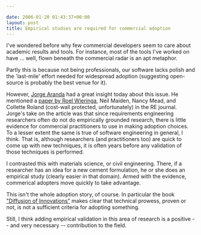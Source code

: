 ```yaml
---

date: 2006-01-20 01:43:37+00:00
layout: post
title: Empirical studies are required for commercial adoption
---
```


I've wondered before why few commercial developers seem to care about academic results and tools.  For instance, most of the tools I've worked on have ... well, flown beneath the commercial radar is an apt metaphor.

Partly this is because not being professionals, our software lacks polish and the 'last-mile' effort needed for widespread adoption (suggesting open-source is probably the best venue for it).

However, [Jorge Aranda](http://www.cs.toronto.edu/~jaranda/) had a great insight today about this issue.  He mentioned a [paper by Roel Wieringa](http://www.springerlink.com/(velb5g2gt2d3mj55kvyoepqf)/app/home/journal.asp?referrer=parent&backto=linkingpublicationresults,1:102830,1), Neil Maiden, Nancy Mead, and Collette Roland (cost-wall protected, unfortunately) in the RE journal.  Jorge's take on the article was that since requirements engineering researchers often do not do empirically grounded research, there is little evidence for commercial practitioners to use in making adoption choices.  To a lesser extent the same is true of software engineering in general, I think.  That is, although researchers (and practitioners too) are quick to come up with new techniques, it is often years before any validation of those techniques is performed.

I contrasted this with materials science, or civil engineering.  There, if a researcher has an idea for a new cement formulation, he or she does an empirical study (clearly easier in that domain).  Armed with the evidence, commerical adopters move quickly to take advantage.

This isn't the whole adoption story, of course.   In particular the book ["Diffusion of Innovations"](http://www.citeulike.org/user/neilernst/article/121605) makes clear that technical prowess, proven or not, is not a sufficient criteria for adopting something.

Still, I think adding empirical validation in this area of research is a positive -- and very necessary -- contribution to the field.
